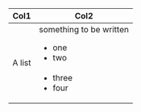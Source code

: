 |Col1|Col2|
|---|---|
|A list|something to be written <ul><li>one</li><li>two</li></br><li>three</li><li>four</li>|
